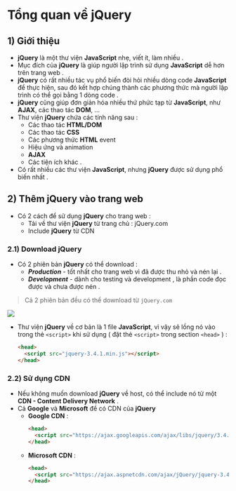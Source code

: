 # Tổng quan về jQuery
## **1) Giới thiệu**
- **jQuery** là một thư viện **JavaScript** nhẹ, viết ít, làm nhiều .
- Mục đích của **jQuery** là giúp người lập trình sử dụng **JavaScript** dễ hơn trên trang web .
- **jQuery** có rất nhiều tác vụ phổ biến đòi hỏi nhiều dòng code **JavaScript** để thực hiện, sau đó kết hợp chúng thành các phương thức mà người lập trình có thể gọi bằng 1 dòng code .
- **jQuery** cũng giúp đơn giản hóa nhiều thứ phức tạp từ **JavaScript**, như **AJAX**, các thao tác **DOM**, ...
- Thư viện **jQuery** chứa các tính năng sau :
    - Các thao tác **HTML/DOM**
    - Các thao tác **CSS**
    - Các phương thức **HTML** event
    - Hiệu ứng và animation
    - **AJAX**
    - Các tiện ích khác .
- Có rất nhiều các thư viện **JavaScript**, nhưng **jQuery** được sử dụng phổ biến nhất .
## **2) Thêm jQuery vào trang web**
- Có 2 cách để sử dụng **jQuery** cho trang web :
    - Tải về thư viện **jQuery** từ trang chủ : jQuery.com
    - Include **jQuery** từ CDN
### **2.1) Download jQuery**
- Có 2 phiên bản **jQuery** có thể download :
    - ***Production*** - tốt nhất cho trang web vì đã được thu nhỏ và nén lại .
    - ***Development*** - dành cho testing và development , là phần code đọc được và chưa được nén .
> Cả 2 phiên bản đều có thể download từ `jQuery.com`

<img src=https://i.imgur.com/K2tQneN.png>

- Thư viện **jQuery** về cơ bản là 1 file **JavaScript**, vì vậy sẽ lồng nó vào trong thẻ `<script>` khi sử dụng ( đặt thẻ `<script>` trong section `<head>` ) :
    ```html
    <head>
      <script src="jquery-3.4.1.min.js"></script>
    </head>
    ```
### **2.2) Sử dụng CDN**
- Nếu không muốn download **jQuery** về host, có thể include nó từ một **CDN - Content Delivery Network** .
- Cả **Google** và **Microsoft** đề có CDN của **jQuery**
    - **Google CDN** :
        ```html
        <head>
          <script src="https://ajax.googleapis.com/ajax/libs/jquery/3.4.1/jquery.min.js"></script>
        </head>
        ```
    - **Microsoft CDN** :
        ```html
        <head>
          <script src="https://ajax.aspnetcdn.com/ajax/jQuery/jquery-3.4.1.min.js"></script>
        </head>
        ```
